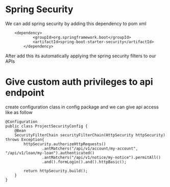 # Spring Security

We can add spring security by adding this dependency to pom xml

```
	<dependency>
			<groupId>org.springframework.boot</groupId>
			<artifactId>spring-boot-starter-security</artifactId>
		</dependency>
```

After add this its automatically applying the spring security filters to our APIs

# Give custom auth privileges to api endpoint

create configuration class in config package and we can give api access like as follow

```
@Configuration
public class ProjectSecurityConfig {
    @Bean
    SecurityFilterChain securityFilterChain(HttpSecurity httpSecurity) throws Exception{
        httpSecurity.authorizeHttpRequests()
                .antMatchers("/api/v1/account/my-account", "/api/v1/loan/my-loan").authenticated()
                .antMatchers("/api/v1/notice/my-notice").permitAll()
                .and().formLogin().and().httpBasic();

        return httpSecurity.build();
    }
}
```

